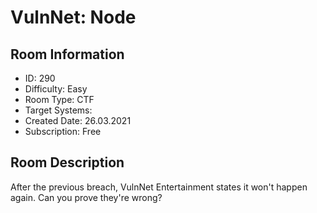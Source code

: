 ﻿# VulnNet: Node

## Room Information
- ID: 290
- Difficulty: Easy
- Room Type: CTF
- Target Systems: 
- Created Date: 26.03.2021
- Subscription: Free

## Room Description
After the previous breach, VulnNet Entertainment states it won't happen again. Can you prove they're wrong?
